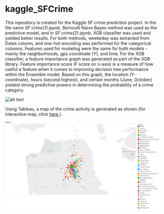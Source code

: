 # kaggle_SFCrime
 
<p>This repository is created for the Kaggle SF crime prediction project. In the file name <i>SF crime(1).ipynb</i>, Bernoulli Naive Bayes method was used as the predictive model, and 
in <i>SF crime(2).ipynb</i>, XGB classifier was used and yielded better results. For both methods, weekeday was extracted from Dates column, and one-hot-encoding was performed for the categorical columns. Features used for modeling were the same for both models - mainly the neighborhoods, gps coordinate (Y), and time. For the XGB classifier, a feature importance graph was generated as part of the XGB library. Feature importance score (F score on x-axis) is a measure of how useful a feature when it comes to improving decision tree performance within the Ensemble model. Based on this graph, the location (Y-coordinate), hours (second highest), and certain months (June, October) yielded strong predictive powers in determining the probability of a crime category.</p>

![alt text](https://github.com/yinniyu/kaggle_SFCrime/blob/master/feature_importance2.png)

<p> Using Tableau, a map of the crime activity is generated as shown (for interactive map, click <a href="https://public.tableau.com/shared/F3RWWW3FS?:display_count=yes"> here </a>).
<p align="center">
  <img src="crime_location.png" width="650"/>
</p></p>
